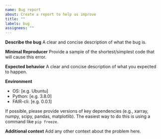 ```yaml
---
name: Bug report
about: Create a report to help us improve
title: ""
labels: bug
assignees: ""
---
```


**Describe the bug**
A clear and concise description of what the bug is.

**Minimal Reproducer**
Provide a sample of the shortest/simplest code that will cause this error.

**Expected behavior**
A clear and concise description of what you expected to happen.

**Environment**

- OS: [e.g. Ubuntu]
- Python: [e.g. 3.8.0]
- FAIR-cli: [e.g. 0.0.1]

If possible, please provide versions of key dependencies (e.g., xarray, numpy, scipy, pandas, matplotlib). The easiest way to do this is using a command like `pip freeze`.

**Additional context**
Add any other context about the problem here.

